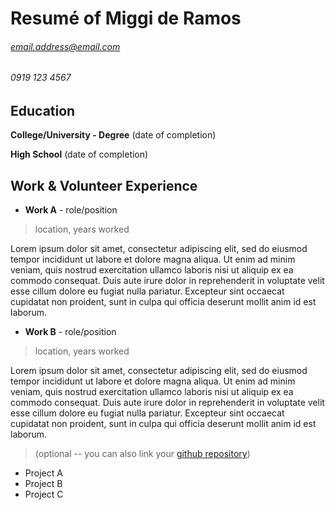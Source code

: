 # Resumé of Miggi de Ramos

###### email.address@email.com
###### 0919 123 4567

## Education
__College/University - Degree__ (date of completion)

__High School__ (date of completion)


## Work & Volunteer Experience

* __Work A__ - role/position
> location, years worked

Lorem ipsum dolor sit amet, consectetur adipiscing elit, sed do eiusmod tempor incididunt ut labore et dolore magna aliqua. Ut enim ad minim veniam, quis nostrud exercitation ullamco laboris nisi ut aliquip ex ea commodo consequat. Duis aute irure dolor in reprehenderit in voluptate velit esse cillum dolore eu fugiat nulla pariatur. Excepteur sint occaecat cupidatat non proident, sunt in culpa qui officia deserunt mollit anim id est laborum.



* __Work B__ - role/position
> location, years worked

Lorem ipsum dolor sit amet, consectetur adipiscing elit, sed do eiusmod tempor incididunt ut labore et dolore magna aliqua. Ut enim ad minim veniam, quis nostrud exercitation ullamco laboris nisi ut aliquip ex ea commodo consequat. Duis aute irure dolor in reprehenderit in voluptate velit esse cillum dolore eu fugiat nulla pariatur. Excepteur sint occaecat cupidatat non proident, sunt in culpa qui officia deserunt mollit anim id est laborum.

> (optional -- you can also link your [github repository](https://github.com/slazymiggi))

* Project A
* Project B
* Project C
